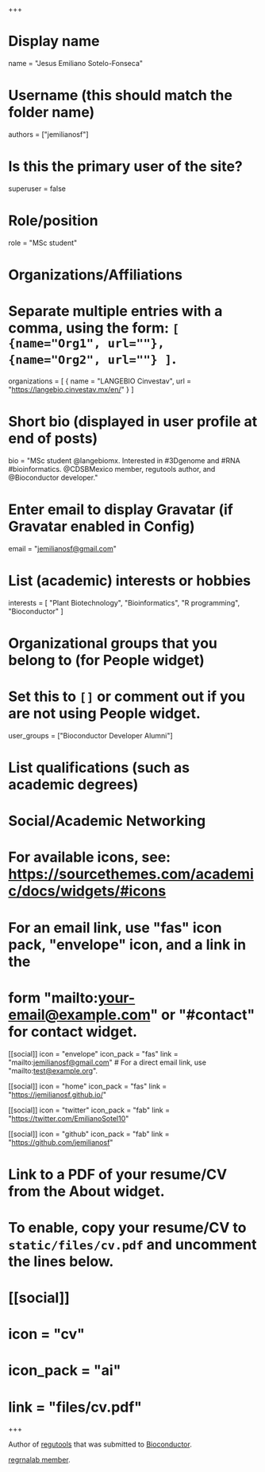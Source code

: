 +++
# Display name
name = "Jesus Emiliano Sotelo-Fonseca"

# Username (this should match the folder name)
authors = ["jemilianosf"]

# Is this the primary user of the site?
superuser = false

# Role/position
role = "MSc student"

# Organizations/Affiliations
#   Separate multiple entries with a comma, using the form: `[ {name="Org1", url=""}, {name="Org2", url=""} ]`.
organizations = [ { name = "LANGEBIO Cinvestav", url = "https://langebio.cinvestav.mx/en/" } ]

# Short bio (displayed in user profile at end of posts)
bio = "MSc student @langebiomx. Interested in #3Dgenome and #RNA #bioinformatics. @CDSBMexico member, regutools author, and @Bioconductor developer."

# Enter email to display Gravatar (if Gravatar enabled in Config)
email = "jemilianosf@gmail.com"

# List (academic) interests or hobbies
interests = [
  "Plant Biotechnology",
  "Bioinformatics",
  "R programming",
  "Bioconductor"
]

# Organizational groups that you belong to (for People widget)
#   Set this to `[]` or comment out if you are not using People widget.
user_groups = ["Bioconductor Developer Alumni"]

# List qualifications (such as academic degrees)

# Social/Academic Networking
# For available icons, see: https://sourcethemes.com/academic/docs/widgets/#icons
#   For an email link, use "fas" icon pack, "envelope" icon, and a link in the
#   form "mailto:your-email@example.com" or "#contact" for contact widget.

[[social]]
  icon = "envelope"
  icon_pack = "fas"
  link = "mailto:jemilianosf@gmail.com"  # For a direct email link, use "mailto:test@example.org".

[[social]]
  icon = "home"
  icon_pack = "fas"
  link = "https://jemilianosf.github.io/"

[[social]]
  icon = "twitter"
  icon_pack = "fab"
  link = "https://twitter.com/EmilianoSotel10"

[[social]]
  icon = "github"
  icon_pack = "fab"
  link = "https://github.com/jemilianosf"

# Link to a PDF of your resume/CV from the About widget.
# To enable, copy your resume/CV to `static/files/cv.pdf` and uncomment the lines below.
# [[social]]
#   icon = "cv"
#   icon_pack = "ai"
#   link = "files/cv.pdf"

+++

Author of [regutools](https://comunidadbioinfo.github.io/regutools) that was submitted to [Bioconductor](http://bioconductor.org/).

[regrnalab member](http://regrnalab.github.io/members/).
